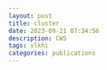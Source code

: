 ```yaml
---
layout: post
title: cluster
date: 2023-09-21 07:34:56
description: CWS
tags: vlkhi
categories: publications
---
```

